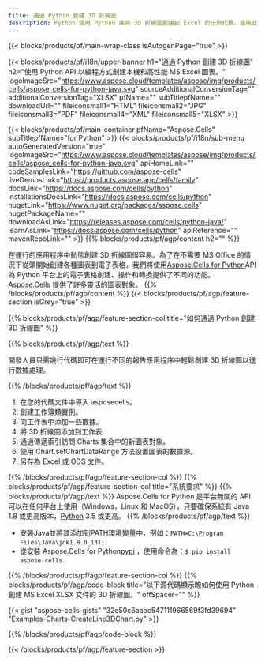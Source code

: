 ```yaml
---
title: 通過 Python 創建 3D 折線圖
description: Python 使用 Python 庫將 3D 折線圖創建到 Excel 的示例代碼。使用此代碼在基於 Python 的應用程序中創建 MS Excel 的 3D 折線圖。
---
```

{{< blocks/products/pf/main-wrap-class isAutogenPage="true" >}}

{{< blocks/products/pf/i18n/upper-banner h1="通過 Python 創建 3D 折線圖" h2="使用 Python API 以編程方式創建本機和高性能 MS Excel 圖表。" logoImageSrc="https://www.aspose.cloud/templates/aspose/img/products/cells/aspose_cells-for-python-java.svg" sourceAdditionalConversionTag="" additionalConversionTag="XLSX" pfName="" subTitlepfName="" downloadUrl="" fileiconsmall1="HTML" fileiconsmall2="JPG" fileiconsmall3="PDF" fileiconsmall4="XML" fileiconsmall5="XLSX" >}}

{{< blocks/products/pf/main-container pfName="Aspose.Cells" subTitlepfName="for Python" >}}
{{< blocks/products/pf/i18n/sub-menu autoGeneratedVersion="true" logoImageSrc="https://www.aspose.cloud/templates/aspose/img/products/cells/aspose_cells-for-python-java.svg" apiHomeLink="" codeSamplesLink="https://github.com/aspose-cells" liveDemosLink="https://products.aspose.app/cells/family" docsLink="https://docs.aspose.com/cells/python" installationsDocsLink="https://docs.aspose.com/cells/python" nugetLink="https://www.nuget.org/packages/aspose.cells" nugetPackageName="" downloadAsLink="https://releases.aspose.com/cells/python-java/" learnAsLink="https://docs.aspose.com/cells/python" apiReference="" mavenRepoLink="" >}}
{{% blocks/products/pf/agp/content h2="" %}}

在運行的應用程序中動態創建 3D 折線圖很容易。為了在不需要 MS Office 的情況下從頭開始創建各種圖表到電子表格，我們將使用[Aspose.Cells for Python](https://pypi.org/project/aspose.cells)API 為 Python 平台上的電子表格創建、操作和轉換提供了不同的功能。 Aspose.Cells 提供了許多靈活的圖表對象。
{{% /blocks/products/pf/agp/content %}}
{{< blocks/products/pf/agp/feature-section isGrey="true" >}}

{{% blocks/products/pf/agp/feature-section-col title="如何通過 Python 創建 3D 折線圖" %}}

{{% blocks/products/pf/agp/text %}}

開發人員只需幾行代碼即可在運行不同的報告應用程序中輕鬆創建 3D 折線圖以進行數據處理。

{{% /blocks/products/pf/agp/text %}}

1. 在您的代碼文件中導入 asposecells。
1. 創建工作簿類實例。
1. 向工作表中添加一些數據。
1. 將 3D 折線圖添加到工作表
1. 通過傳遞索引訪問 Charts 集合中的新圖表對象。
1. 使用 Chart.setChartDataRange 方法設置圖表的數據源。
1. 另存為 Excel 或 ODS 文件。

{{% /blocks/products/pf/agp/feature-section-col %}}
{{% blocks/products/pf/agp/feature-section-col title="系統要求" %}}
{{% blocks/products/pf/agp/text %}}
 Aspose.Cells for Python 是平台無關的 API 可以在任何平台上使用（Windows，Linux 和 MacOS），只要確保系統有 Java 1.8 或更高版本，[Python](https://www.python.org/downloads/) 3.5 或更高。
{{% /blocks/products/pf/agp/text %}}
- 安裝Java並將其添加到PATH環境變量中，例如：<code>PATH=C:\Program Files\Java\jdk1.8.0_131;</code>.
- 從安裝 Aspose.Cells for Python<a href="https://pypi.org/project/aspose-cells/">pypi</a> ，使用命令為：<code>$ pip install aspose-cells</code>.

{{% /blocks/products/pf/agp/feature-section-col %}}
{{% blocks/products/pf/agp/code-block title="以下源代碼顯示瞭如何使用 Python 創建 MS Excel XLSX 文件的 3D 折線圖。" offSpacer="" %}}

{{< gist "aspose-cells-gists" "32e50c6aabc547111966569f3fd39694" "Examples-Charts-CreateLine3DChart.py" >}}

{{% /blocks/products/pf/agp/code-block %}}

{{< /blocks/products/pf/agp/feature-section >}}

<!-- aboutfile Starts -->
